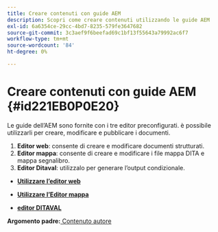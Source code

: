 ```yaml
---
title: Creare contenuti con guide AEM
description: Scopri come creare contenuti utilizzando le guide AEM
exl-id: 6a6354ce-29cc-4bd7-8235-579fe3647682
source-git-commit: 3c3aef9f6beefad69c1bf13f55643a79992ac6f7
workflow-type: tm+mt
source-wordcount: '84'
ht-degree: 0%

---
```


# Creare contenuti con guide AEM {#id221EB0P0E20}

Le guide dell’AEM sono fornite con i tre editor preconfigurati. è possibile utilizzarli per creare, modificare e pubblicare i documenti.

1. **Editor web**: consente di creare e modificare documenti strutturati.
1. **Editor mappa**: consente di creare e modificare i file mappa DITA e mappa segnalibro.
1. **Editor Ditaval**: utilizzalo per generare l’output condizionale.

- **[Utilizzare l’editor web](web-editor.md)**

- **[Utilizzare l’Editor mappa](map-editor.md)**

- **[editor DITAVAL](ditaval-editor.md)**


**Argomento padre:**[ Contenuto autore](authoring-content.md)
